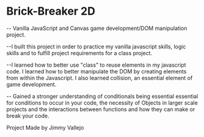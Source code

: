 # Brick-Breaker 2D

-- Vanilla JavaScript and Canvas game development/DOM manipulation project.

--I built this project in order to practice my vanilla javascript skills, logic skills and to fulfill project requirements for a class project.

--I learned how to better use "class" to reuse elements in my javascript code. I learned how to better manipulate the DOM by creating elements from within the Javascript. I also learned collision, an essential element of game development.

-- Gained a stronger understanding of conditionals being essential essential for conditions to occur in your code, the necessity of Objects in larger scale projects and the interactions between functions and how they can make or break your code.

Project Made by Jimmy Vallejo
